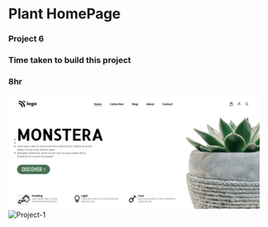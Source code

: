 # Plant HomePage

### Project 6

### Time taken to build this project
### 8hr

![Project-1](./Screenshot%202022-07-30%20031059.png)
![Project-1](https://img.shields.io/badge/HTML-CSS-green)
